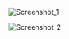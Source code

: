 ![Screenshot_1](https://user-images.githubusercontent.com/54475720/125290516-1034eb80-e329-11eb-87d9-cde9e22c98e3.png)

![Screenshot_2](https://user-images.githubusercontent.com/54475720/125290532-14f99f80-e329-11eb-8453-277f0db0aae8.png)
